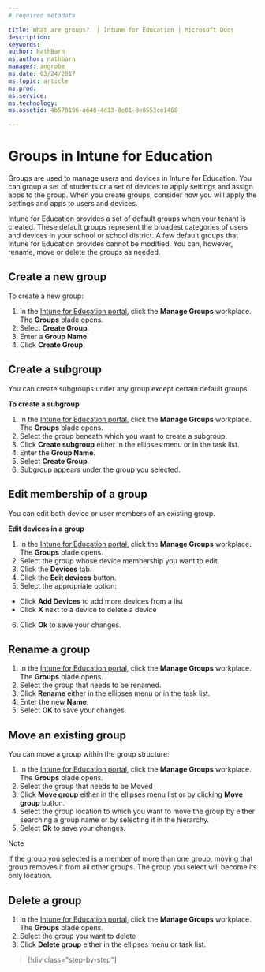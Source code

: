 ```yaml
---
# required metadata

title: What are groups?  | Intune for Education | Microsoft Docs
description:
keywords:
author: NathBarn
ms.author: nathbarn
manager: angrobe
ms.date: 03/24/2017
ms.topic: article
ms.prod:
ms.service:
ms.technology:
ms.assetid: 4b570196-a640-4d13-8e01-8e8553ce1468

---
```


# Groups in Intune for Education

Groups are used to manage users and devices in Intune for Education. You can group a set of students or a set of devices to apply settings and assign apps to the group. When you create groups, consider how you will apply the settings and apps to users and devices.

Intune for Education provides a set of default groups when your tenant is created. These default groups represent the broadest categories of users and devices in your school or school district. A few default groups that Intune for Education provides cannot be modified. You can, however, rename, move or delete the groups as needed.

## Create a new group

To create a new group:
1.	In the [Intune for Education portal](https://manage.windowsazure.com), click the **Manage Groups** workplace.  The **Groups** blade opens.
2.	Select **Create Group**.
3.	Enter a **Group Name**.
4.	Click **Create Group**.

## Create a subgroup
You can create subgroups under any group except certain default groups.  

**To create a subgroup**
1.	In the [Intune for Education portal](https://manage.windowsazure.com), click the **Manage Groups** workplace.  The **Groups** blade opens.
2. Select the group beneath which you want to create a subgroup.
3.	Click **Create subgroup** either in the ellipses menu or in the task list.
3.	Enter the **Group Name**.
4.	Select **Create Group**.
5.	Subgroup appears under the group you selected.

## Edit membership of a group
You can edit both device or user members of an existing group.

**Edit devices in a group**
1.	In the [Intune for Education portal](https://manage.windowsazure.com), click the **Manage Groups** workplace.  The **Groups** blade opens.
2. Select the group whose device membership you want to edit.
3. Click the **Devices** tab.
4. Click the **Edit devices** button.
5.	Select the appropriate option:
- Click **Add Devices** to add more devices from a list
- Click **X** next to a device to delete a device
6.	Click **Ok** to save your changes.

## Rename a group

1.	In the [Intune for Education portal](https://manage.windowsazure.com), click the **Manage Groups** workplace.  The **Groups** blade opens.
2. Select the group that needs to be renamed.
3.	Click **Rename** either in the ellipses menu or in the task list.
4.	Enter the new **Name**.
5.	Select **OK** to save your changes.

## Move an existing group
You can move a group within the group structure:
1.	In the [Intune for Education portal](https://manage.windowsazure.com), click the **Manage Groups** workplace.  The **Groups** blade opens.
2. Select the group that needs to be Moved
3.	Click **Move group** either in the ellipses menu list or by clicking **Move group** button.
4.	Select the group location to which you want to move the group by either searching a group name or by selecting it in the hierarchy.
5.	Select **Ok** to save your changes.

> [!NOTE]
> If the group you selected is a member of more than one group, moving that group removes it from all other groups. The group you select will become its only location.  

## Delete a group

1.	In the [Intune for Education portal](https://manage.windowsazure.com), click the **Manage Groups** workplace.  The **Groups** blade opens.
2. Select the group you want to delete
2.	Click **Delete group** either in the ellipses menu or task list.

>[!div class="step-by-step"]

><!-- [&larr; **Add apps**](.\add-apps.md)     [**Install apps** &rarr;](.\install-apps.md) -->
